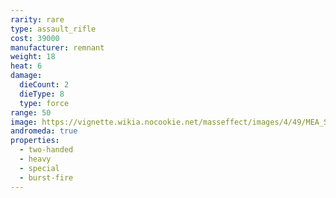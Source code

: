 ```yaml
---
rarity: rare
type: assault_rifle
cost: 39000
manufacturer: remnant
weight: 18
heat: 6
damage:
  dieCount: 2
  dieType: 8
  type: force
range: 50
image: https://vignette.wikia.nocookie.net/masseffect/images/4/49/MEA_Sweeper_MP.png/revision/latest?cb=20180530232437
andromeda: true
properties:
  - two-handed
  - heavy
  - special
  - burst-fire
---
```

